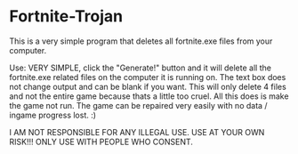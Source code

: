 # Fortnite-Trojan
This is a very simple program that deletes all fortnite.exe files from your computer.

Use: VERY SIMPLE, click the "Generate!" button and it will delete all the fortnite.exe related files on the computer it is running on. The text box does not change output and can be blank if you want. This will only delete 4 files and not the entire game because thats a little too cruel. All this does is make the game not run. The game can be repaired very easily with no data / ingame progress lost. :)

I AM NOT RESPONSIBLE FOR ANY ILLEGAL USE. USE AT YOUR OWN RISK!!! ONLY USE WITH PEOPLE WHO CONSENT.
